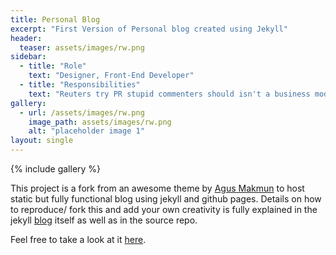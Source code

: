 ```yaml
---
title: Personal Blog
excerpt: "First Version of Personal blog created using Jekyll"
header:
  teaser: assets/images/rw.png
sidebar:
  - title: "Role"
    text: "Designer, Front-End Developer"
  - title: "Responsibilities"
    text: "Reuters try PR stupid commenters should isn't a business model"
gallery:
  - url: /assets/images/rw.png
    image_path: assets/images/rw.png
    alt: "placeholder image 1"
layout: single
---
```

{% include gallery %}

This project is a fork from an awesome theme by [Agus Makmun](https://agusmakmun.github.io/) to host static but fully functional blog using jekyll and github pages. Details on how to reproduce/ fork this and add your own creativity is fully explained in the jekyll [blog](https://jekyllrb.com/) itself as well as in the source repo.

Feel free to take a look at it [here](#).